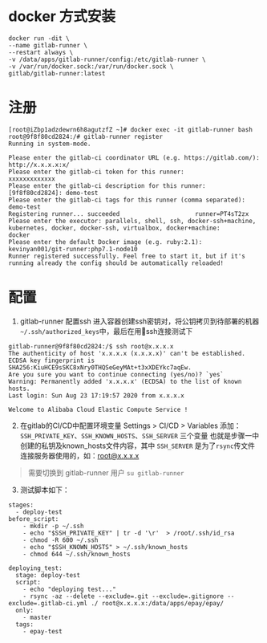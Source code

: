 # docker 方式安装
```
docker run -dit \
--name gitlab-runner \
--restart always \
-v /data/apps/gitlab-runner/config:/etc/gitlab-runner \
-v /var/run/docker.sock:/var/run/docker.sock \
gitlab/gitlab-runner:latest
```

# 注册
```
[root@iZbp1adzdewrn6h8agutzfZ ~]# docker exec -it gitlab-runner bash
root@9f8f80cd2824:/# gitlab-runner register
Running in system-mode.                            
                                                   
Please enter the gitlab-ci coordinator URL (e.g. https://gitlab.com/):
http://x.x.x.x:x/
Please enter the gitlab-ci token for this runner:
xxxxxxxxxxxxx
Please enter the gitlab-ci description for this runner:
[9f8f80cd2824]: demo-test
Please enter the gitlab-ci tags for this runner (comma separated):
demo-test
Registering runner... succeeded                     runner=PT4sT2zx
Please enter the executor: parallels, shell, ssh, docker-ssh+machine, kubernetes, docker, docker-ssh, virtualbox, docker+machine:
docker
Please enter the default Docker image (e.g. ruby:2.1):
kevinyan001/git-runner:php7.1-node10
Runner registered successfully. Feel free to start it, but if it's running already the config should be automatically reloaded! 
```

# 配置
1. gitlab-runner 配置ssh
进入容器创建ssh密钥对，将公钥拷贝到待部署的机器`~/.ssh/authorized_keys`中，最后在用ssh连接测试下
```
gitlab-runner@9f8f80cd2824:/$ ssh root@x.x.x.x
The authenticity of host 'x.x.x.x (x.x.x.x)' can't be established.
ECDSA key fingerprint is SHA256:KiuHCE9sSKC8xNry0THQSeGeyMAt+t3xXDEYkc7aqEw.
Are you sure you want to continue connecting (yes/no)? `yes`
Warning: Permanently added 'x.x.x.x' (ECDSA) to the list of known hosts.
Last login: Sun Aug 23 17:19:57 2020 from x.x.x.x

Welcome to Alibaba Cloud Elastic Compute Service !
```

2. 在gitlab的CI/CD中配置环境变量
Settings > CI/CD > Variables 添加：
`SSH_PRIVATE_KEY`、`SSH_KNOWN_HOSTS`、`SSH_SERVER` 三个变量
也就是步骤一中创建的私钥及known_hosts文件内容，其中 `SSH_SERVER` 是为了`rsync`传文件连接服务器使用的，如：root@x.x.x.x
> 需要切换到 gitlab-runner 用户 `su gitlab-runner`

3. 测试脚本如下：
```
stages:
  - deploy-test
before_script:
    - mkdir -p ~/.ssh
    - echo "$SSH_PRIVATE_KEY" | tr -d '\r'  > /root/.ssh/id_rsa
    - chmod -R 600 ~/.ssh
    - echo "$SSH_KNOWN_HOSTS" > ~/.ssh/known_hosts
    - chmod 644 ~/.ssh/known_hosts

deploying_test:
  stage: deploy-test
  script:
    - echo "deploying test..."
    - rsync -az --delete --exclude=.git --exclude=.gitignore --exclude=.gitlab-ci.yml ./ root@x.x.x.x:/data/apps/epay/epay/
  only:
    - master
  tags:
    - epay-test
```

